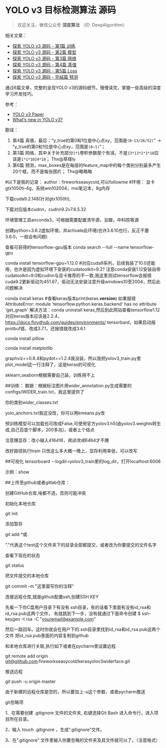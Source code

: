 # YOLO v3 目标检测算法 源码

> 欢迎关注，微信公众号 **深度算法** （ID: DeepAlgorithm） 

相关文章：

- [探索 YOLO v3 源码 - 第1篇 训练](https://mp.weixin.qq.com/s/T9LshbXoervdJDBuP564dQ)
- [探索 YOLO v3 源码 - 第2篇 模型](https://mp.weixin.qq.com/s/N79S9Qf1OgKsQ0VU5QvuHg)
- [探索 YOLO v3 源码 - 第3篇 网络](https://mp.weixin.qq.com/s/hC4P7iRGv5JSvvPe-ri_8g)
- [探索 YOLO v3 源码 - 第4篇 真值](https://mp.weixin.qq.com/s/5Sj7QadfVvx-5W9Cr4d3Yw)
- [探索 YOLO v3 源码 - 第5篇 Loss](https://mp.weixin.qq.com/s/4L9E4WGSh0hzlD303036bQ)
- [探索 YOLO v3 源码 - 完结篇 预测](https://mp.weixin.qq.com/s/J1ddmUvT_F2HcljLtg_uWQ)

通过6篇文章，完整的呈现YOLO v3的源码细节。慢慢读完，掌握一些高级的深度学习开发技巧。

参考：

- [YOLO v3 Paper](https://arxiv.org/abs/1804.02767)
- [What’s new in YOLO v3?](https://towardsdatascience.com/yolo-v3-object-detection-53fb7d3bfe6b)

勘误：

1. 第4篇 真值，最后：“y_true的第0和1位是中心点xy，范围是`(0~13/26/52)`” -> “y_true的第0和1位是中心点xy，范围是`(0~1)`”；
2. 第3篇 网络，其中关于补充部分``1*1``卷积参数那个有误。不是``13*13*1*1*18``应该是``1*1*1024*18``； Thx@草绛ly
3. 第6篇 预测，max_boxes是在每层的feature_map中的每个类别分别最多产生20个框，而不是每张图片； Thx@略略略


#以下是我的记录：
author：fireworkseasycold,可以followme
#环境：
显卡gtx1050ti-4g，系统win102004，msi笔记本，8g内存

下载cuda9.2.148(针对gtx1050ti),

下载对应版本cudnn，cudnn9.2v7.6.5.32

环境管理工具anconda3，可根据需要配置清华源，豆瓣，中科院等源

创建python=3.6.2虚拟环境，并activate此环境(也许3.6.10也行，反正不要3.6.0，一般会有问题)

查看可获得的tensorflow-gpu版本 conda search --full --name tensorflow-gpu

conda install tensorflow-gpu=1.12.0 #对应cuda9系列，后续我装了10.0还能用，也许是因为虚拟环境下安装的cudatoolkit=9.2?
注意conda安装1.12安装自带cudatoolkit=9.0和cudnn与显卡推荐的不一致,我这里测试tensorflow会报错
cuda9.2更新驱动为451.67，驱动无法安装注意升级windows10至2004，然后此问题解决

conda install keras #查看keras版本print(keras.__version__)
如果报错AttributeError: module 'tensorflow.python.keras.backend' has no attribute 'get_graph'
解决方法：conda uninstall keras,然后到此网站查看tensorflow1.12对应keras版本应该是2.2.4，https://docs.floydhub.com/guides/environments/
tensorbard，如果启动报protbuf错，改成3.7.1，还报错就改成3.6.1

conda install pillow

conda install matplotlib

graphviz==0.8.4和pydot==1.2.4我没装，所以我把yolov3_train.py里plot_model这一行注释了，这是keras的可视化

sklearn,seaborn根据需要自己装，训练用不上

##训练：
数据：根据标注图片用wider_annotation.py生成需要的configs/WIDER_train.txt，我这里提供了

你的类别wider_classes.txt

yolo_anchors.txt我这没改，你可以用kmeans.py改

预训练模型可以加载也可改成False,可使用官方yolov3.h5(由yolov3.weights转生成,自己百度个脚本，200多兆)，或者上个结点

注意爆显存：改小输入416*416，我这改成64*64才不爆

改好路径执行train
只改这么多大概一晚上，显存利用率低，可以改写

##可视化
tensorboard --logdir=yolov3_train里的log_dir，打开localhost:6006

示例：show

##上传至github或者gitlab仓库：

创建GitHub仓库,啥都不选，否则可能冲突

初始化本地仓库

git init

添加暂存

git add *或. 

"."代表这个test这个文件夹下的目录全部都提交，或者改为你要提交的文件名字

查看下现在的状态

git status

把文件提交的本地仓库

git commit -m "这里面写你的注释"

连接远程仓库,就是github配置ssh,创建SSH KEY

先看一下你C盘用户目录下有没有.ssh目录，有的话看下里面有没有id_rsa和id_rsa.pub这两个文件，
有就跳到下一步，没有就通过下面命令创建
$ ssh-keygen -t rsa -C "youremail@example.com"

然后一路回车。这时你就会在用户下的.ssh目录里找到id_rsa和id_rsa.pub这两个文件 
把id_rsa.pub里面的内容复制到github

和本地仓库进行关联,执行如下或者在pycharm里设置远程

git remote add origin git@github.com:fireworkseasycold/kerasyolov3widerface.git

推送远程

git push -u origin master

由于新建的远程仓库是空的，所以要加上-u这个参数，或者pycharm推送

git忽略项

1、在需要创建 .gitignore 文件的文件夹, 右键选择Git Bash 进入命令行，进入项目所在目录。

2、输入 touch .gitignore ，生成“.gitignore”文件。

3、在”.gitignore” 文件里输入你要忽略的文件夹及其文件就可以了。（注意格式）